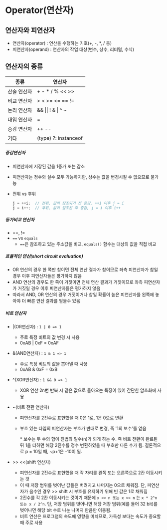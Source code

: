 # Operator(연산자)



## 연산자와 피연산자

- 연산자(operator) : 연산을 수행하는 기호(+, -, *, / 등)
- 피연산자(operand) : 연산자의 작업 대상(변수, 상수, 리터럴, 수식)



## 연산자의 종류

| 종류        | 연산자          |
| ----------- | --------------- |
| 산술 연산자 | + - * / % << >> |
| 비교 연산자 | > < >= <= == != |
| 논리 연산자 | && \|\| ! & \| ^ ~ |
|대입 연산자|=|
|증감 연산자| ++ --|
|기타|(type) ?: instanceof|

##### 증감연산자

- 피연산자에 저장된 값을 1증가 또는 감소

- 피연산자는 정수와 실수 모두 가능하지만, 상수는 값을 변경시킬 수 없으므로 불가능

- 전위 vs 후위

  ```java
  j = ++i;  // 전위, 값이 참조되기 전 증감, ++i 이후 j = i
  j = i++;  // 후위, 값이 참조된 후 증감, j = i 이후 i++
  ```



##### 등가비교 연산자

- ==, !=
- `==` vs `equals`
  - `==`은 참조하고 있는 주소값을 비교, `equals()` 함수는 대상의 값을 직접 비교



##### 효율적인 연산(short circuit evaluation)

- OR 연산의 경우 한 쪽만 참이면 전체 연산 결과가 참이므로 좌측 피연산자가 참일 경우 이후 피연산자들은 평가하지 않음
- AND 연산의 경우도 한 쪽이 거짓이면 전체 연산 결과가 거짓이므로 좌측 피연산자가 거짓일 경우 이후 피연산자들은 평가하지 않음
- 따라서 AND, OR 연산의 경우 거짓이거나 참일 확률이 높은 피연산자를 왼쪽에 놓아야 더 빠른 연산 결과를 얻을수 있음



##### 비트 연산자

- |(OR연산자) : `1 | 0 => 1`

  - 주로 특정 비트의 값 변경 시 사용
  - 0xAB | 0xF = 0xAF

- &(AND연산자) :  `1 & 1 => 1`

  - 주로 특정 비트의 값을 뽑아낼 때 사용
  - 0xAB & 0xF = 0xB

- ^(XOR연산자) : `1 && 0 => 1`

  - XOR 연산 2n번 반복 시 같은 값으로 돌아오는 특징이 있어 간단한 암호화에 사용

- ~(비트 전환 연산자)

  - 피연산자를 2진수로 표현했을 때 0은 1로, 1은 0으로 변환

  - 부호 있는 타입의 피연산자는 부호가 반대로 변경, 즉 '1의 보수'를 얻음

    \* 보수는 두 수의 합이 진법의 밑수(n)가 되게 하는 수. 즉 비트 전환이 완료된 뒤 1을 더하면 해당 2진수를 정수 변환하였을 때 부호만 다른 수가 됨. 결론적으로 p = 10일 때, ~p+1은 -10이 됨.

- \>> <<(shift 연산자)

  - 피연산자를 2진수로 표현했을 때 각 자리를 왼쪽 또는 오른쪽으로 2칸 이동시키는 것
  - 이 때 저장 범위를 벗어난 값들은 버려지고 나머지는 0으로 채워짐. 단, 피연산자가 음수인 경우 >> shift 시 부호를 유지하기 위해 빈 값은 1로 채워짐
  - 2진수를 각 2칸 이동시키는 것이기 때문에 `x << n 또는 x >> n` 는 `x * 2^n 또는 x / 2^n`. 단, 저장 범위를 벗어나면 해당 저장 범위(예를 들어 32 bit)를 벗어나면 해당 bit 수로 나눈 나머지 만큼만 이동됨.
  - 비트 연산은 프로그램의 속도에 영향을 미치므로, 가독성 보다는 속도가 중요할 때 주로 사용

